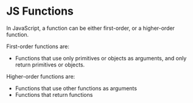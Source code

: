 # JS Functions

In JavaScript, a function can be either first-order, or a higher-order function.

First-order functions are:

-   Functions that use only primitives or objects as arguments, and only return primitives or objects.

Higher-order functions are:

-   Functions that use other functions as arguments
-   Functions that return functions
